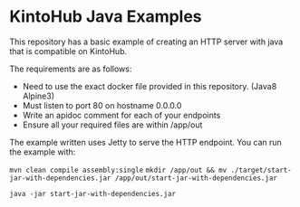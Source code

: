 # KintoHub Java Examples

This repository has a basic example of creating an HTTP server with java that is compatible on KintoHub.

The requirements are as follows:

* Need to use the exact docker file provided in this repository. (Java8 Alpine3)
* Must listen to port 80 on hostname 0.0.0.0
* Write an apidoc comment for each of your endpoints
* Ensure all your required files are within /app/out

The example written uses Jetty to serve the HTTP endpoint. You can run the example with:

`mvn clean compile assembly:single`
`mkdir /app/out && mv ./target/start-jar-with-dependencies.jar /app/out/start-jar-with-dependencies.jar`

`java -jar start-jar-with-dependencies.jar`
